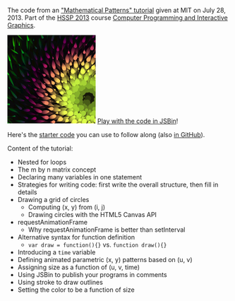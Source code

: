 The code from an ["Mathematical Patterns" tutorial](http://http://www.youtube.com/watch?v=P8SaZtTctKQ&feature=youtu.be) given at MIT on July 28, 2013. Part of the [HSSP 2013](http://curransoft.com/interactivegraphics/?p=485) course [Computer Programming and Interactive Graphics](http://curransoft.com/interactivegraphics/?p=485).

<img src="circularPatterns/mathPatterns.png"></img>
[Play with the code in JSBin](http://jsbin.com/urecex/31/edit)!

Here's the [starter code](http://jsbin.com/edifap/4/edit) you can use to follow along (also [in GitHub](starter)).

Content of the tutorial:

 * Nested for loops
 * The m by n matrix concept
 * Declaring many variables in one statement
 * Strategies for writing code: first write the overall structure, then fill in details
 * Drawing a grid of circles
   * Computing (x, y) from (i, j)
   * Drawing circles with the HTML5 Canvas API
 * requestAnimationFrame
   * Why requestAnimationFrame is better than setInterval
 * Alternative syntax for function definition
   * `var draw = function(){}` vs. `function draw(){}`
 * Introducing a `time` variable
 * Defining animated parametric (x, y) patterns based on (u, v)
 * Assigning size as a function of (u, v, time)
 * Using JSBin to publish your programs in comments
 * Using stroke to draw outlines
 * Setting the color to be a function of size

